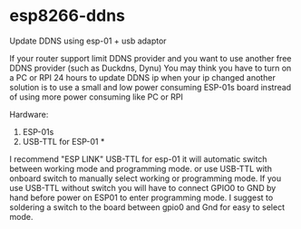 # esp8266-ddns
Update DDNS using esp-01 + usb adaptor

If your router support limit DDNS provider and you want to use another free DDNS provider (such as Duckdns, Dynu)
You may think you have to turn on a PC or RPI 24 hours to update DDNS ip when your ip changed
another solution is to use a small and low power consuming ESP-01s board instread of using more power consuming like PC or RPI

Hardware:
1. ESP-01s
2. USB-TTL for ESP-01 *

I recommend "ESP LINK" USB-TTL for esp-01 it will automatic switch between working mode and programming mode.
or use USB-TTL with onboard switch to manually select working or programming mode.
If you use USB-TTL without switch you will have to connect GPIO0 to GND by hand before power on ESP01 to enter programming mode.
I suggest to soldering a switch to the board between gpio0 and Gnd for easy to select mode.
